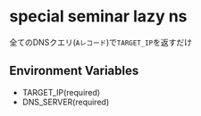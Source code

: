 # special seminar lazy ns

全てのDNSクエリ(`Aレコード`)で`TARGET_IP`を返すだけ

## Environment Variables

- TARGET_IP(required)
- DNS_SERVER(required)
